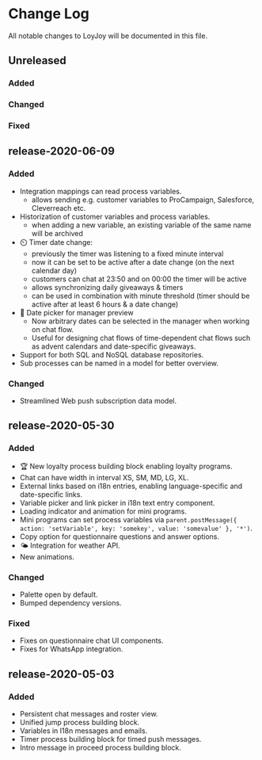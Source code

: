 
# Change Log

All notable changes to LoyJoy will be documented in this file.


## Unreleased

### Added

### Changed

### Fixed


## release-2020-06-09

### Added

- Integration mappings can read process variables.
  - allows sending e.g. customer variables to ProCampaign, Salesforce, Cleverreach etc.
- Historization of customer variables and process variables.
  - when adding a new variable, an existing variable of the same name will be archived
- ⏲️ Timer date change:
  - previously the timer was listening to a fixed minute interval
  - now it can be set to be active after a date change (on the next calendar day)
  - customers can chat at 23:50 and on 00:00 the timer will be active
  - allows synchronizing daily giveaways & timers
  - can be used in combination with minute threshold (timer should be active after at least 6 hours & a date change)
- 📅 Date picker for manager preview
  - Now arbitrary dates can be selected in the manager when working on chat flow.
  - Useful for designing chat flows of time-dependent chat flows such as advent calendars and date-specific giveaways.
- Support for both SQL and NoSQL database repositories.
- Sub processes can be named in a model for better overview.

### Changed

- Streamlined Web push subscription data model.


## release-2020-05-30

### Added

- 🏆 New loyalty process building block enabling loyalty programs.
- Chat can have width in interval XS, SM, MD, LG, XL.
- External links based on i18n entries, enabling language-specific and date-specific links.
- Variable picker and link picker in i18n text entry component.
- Loading indicator and animation for mini programs.
- Mini programs can set process variables via `parent.postMessage({ action: 'setVariable', key: 'somekey', value: 'somevalue' }, '*')`.
- Copy option for questionnaire questions and answer options.
- 🌤️ Integration for weather API.
- New animations.

### Changed

- Palette open by default.
- Bumped dependency versions.

### Fixed

- Fixes on questionnaire chat UI components.
- Fixes for WhatsApp integration.


## release-2020-05-03

### Added

- Persistent chat messages and roster view.
- Unified jump process building block.
- Variables in I18n messages and emails.
- Timer process building block for timed push messages.
- Intro message in proceed process building block.
